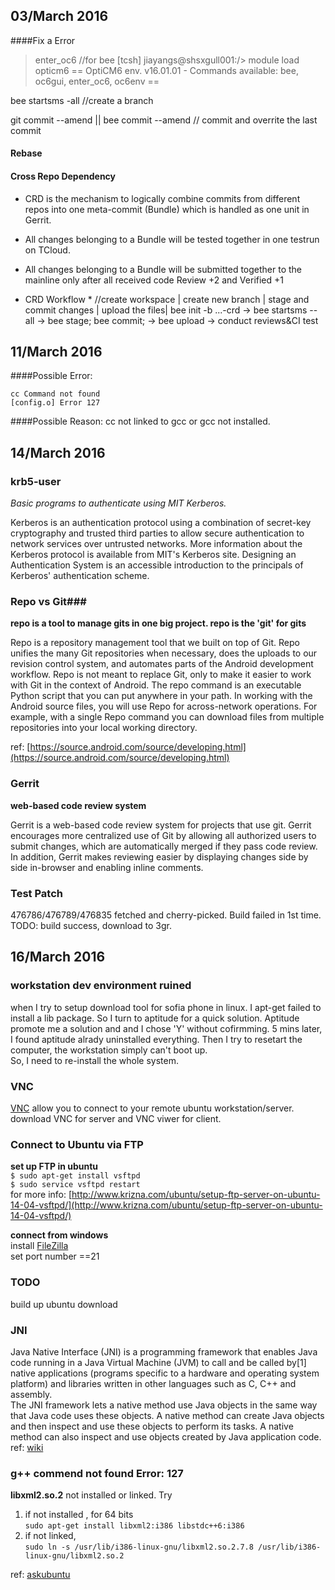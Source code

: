   03/March 2016
-------------
####Fix a Error 
> enter_oc6
//for bee
[tcsh] jiayangs@shsxgull001:/> module load opticm6
== OptiCM6 env. v16.01.01 - Commands available: bee, oc6gui, enter_oc6, oc6env ==

bee startsms -all //create a branch 

git commit --amend || bee commit --amend 
// commit and overrite the last commit

#### Rebase ####


#### Cross Repo Dependency ####
* CRD is the mechanism to logically combine commits from different repos into one meta-commit (Bundle) which is handled as one unit in Gerrit.

* All changes belonging to a Bundle will be tested together in one testrun on TCloud.

* All changes belonging to a Bundle will be submitted together to the mainline only after all received code Review +2 and Verified +1

* CRD Workflow * 
//create workspace   |  create new branch |    stage and commit changes | upload the files|
bee init -b ...-crd -> bee startsms --all -> bee stage; bee commit; ->    bee upload    ->    conduct reviews&CI test         

11/March  2016
-----------------
####Possible Error: 
 
    cc Command not found  
    [config.o] Error 127  

####Possible Reason: 
cc not linked to gcc or gcc not installed.



14/March 2016
-----------------------

### krb5-user ###
*Basic programs to authenticate using MIT Kerberos.*

Kerberos is an authentication protocol using a combination of secret-key cryptography and trusted third parties to allow secure authentication to network services over untrusted networks. More information about the Kerberos protocol is available from MIT's Kerberos site. Designing an Authentication System is an accessible introduction to the principals of Kerberos' authentication scheme.

### Repo vs Git###
**repo is a tool to manage gits in one big project. repo is the 'git' for gits**

Repo is a repository management tool that we built on top of Git. Repo unifies the many Git repositories when necessary, does the uploads to our revision control system, and automates parts of the Android development workflow. Repo is not meant to replace Git, only to make it easier to work with Git in the context of Android. The repo command is an executable Python script that you can put anywhere in your path. In working with the Android source files, you will use Repo for across-network operations. For example, with a single Repo command you can download files from multiple repositories into your local working directory.

ref: [https://source.android.com/source/developing.html](https://source.android.com/source/developing.html)

### Gerrit ###
**web-based code review system**

Gerrit is a web-based code review system for projects that use git. Gerrit encourages more centralized use of Git by allowing all authorized users to submit changes, which are automatically merged if they pass code review. In addition, Gerrit makes reviewing easier by displaying changes side by side in-browser and enabling inline comments.


### Test Patch ###
476786/476789/476835 fetched and cherry-picked. Build failed in 1st time. 
TODO: build success, download to 3gr.

16/March 2016
-----------------------

### workstation dev environment ruined ###  
when I try to setup download tool for sofia phone in linux. I apt-get failed to install a lib package. So I turn to aptitude for a quick solution. Aptitude promote me a solution and and I chose 'Y' without cofirmming. 5 mins later, I found aptitude alrady uninstalled everything. Then I try to resetart the computer, the workstation simply can't boot up.  
So, I need to re-install the whole system.

### VNC ###

[VNC](https://www.realvnc.com/) allow you to connect to your remote ubuntu workstation/server.  
download VNC for server and VNC viwer for client. 

### Connect to Ubuntu via FTP ###
**set up FTP in ubuntu**  
``$ sudo apt-get install vsftpd``  
``$ sudo service vsftpd restart``  
for more info: [http://www.krizna.com/ubuntu/setup-ftp-server-on-ubuntu-14-04-vsftpd/](http://www.krizna.com/ubuntu/setup-ftp-server-on-ubuntu-14-04-vsftpd/)  

**connect from windows**  
install [FileZilla](https://filezilla-project.org/)  
set port number ==21

### TODO ###
build up ubuntu download 

### JNI ###
Java Native Interface (JNI)  is a programming framework that enables Java code running in a Java Virtual Machine (JVM) to call and be called by[1] native applications (programs specific to a hardware and operating system platform) and libraries written in other languages such as C, C++ and assembly.  
The JNI framework lets a native method use Java objects in the same way that Java code uses these objects. A native method can create Java objects and then inspect and use these objects to perform its tasks. A native method can also inspect and use objects created by Java application code.  
ref: [wiki](https://en.wikipedia.org/wiki/Java_Native_Interface)  


### g++ commend not found Error: 127 ###

**libxml2.so.2** not installed or linked. Try    
1)   if not installed , for 64 bits   
```sudo apt-get install libxml2:i386 libstdc++6:i386```  
2)   if not linked,  
```sudo ln -s /usr/lib/i386-linux-gnu/libxml2.so.2.7.8 /usr/lib/i386-linux-gnu/libxml2.so.2```

ref: [askubuntu](http://askubuntu.com/questions/373532/when-executing-acroreader-it-fails-with-error-while-loading-shared-libraries-l)




 
 